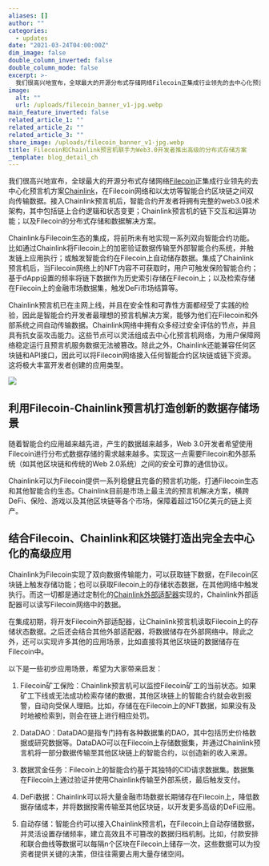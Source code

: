 ```yaml
---
aliases: []
author: ""
categories:
  - updates
date: "2021-03-24T04:00:00Z"
dim_image: false
double_column_inverted: false
double_column_mode: false
excerpt: >-
  我们很高兴地宣布，全球最大的开源分布式存储网络Filecoin正集成行业领先的去中心化预言机方案Chainlink，在Filecoin网络和以太坊等智能合约区块链之间双向传输数据。
image:
  alt: ""
  url: /uploads/filecoin_banner_v1-jpg.webp
main_feature_inverted: false
related_article_1: ""
related_article_2: ""
related_article_3: ""
share_image: /uploads/filecoin_banner_v1-jpg.webp
title: Filecoin和Chainlink预言机联手为Web3.0开发者推出高级的分布式存储方案
_template: blog_detail_ch
---
```


我们很高兴地宣布，全球最大的开源分布式存储网络[Filecoin](https://filecoin.io/)正集成行业领先的去中心化预言机方案[Chainlink](https://chain.link)，在Filecoin网络和以太坊等智能合约区块链之间双向传输数据。接入Chainlink预言机后，智能合约开发者将拥有完整的web3.0技术架构，其中包括链上合约逻辑和状态变更；Chainlink预言机的链下交互和运算功能；以及Filecoin的分布式存储和数据解决方案。

Chainlink与Filecoin生态的集成，将前所未有地实现一系列双向智能合约功能。比如通过Chainlink将Filecoin上的加密验证数据传输至外部智能合约系统，并触发链上应用执行；或触发智能合约在Filecoin上自动储存数据。集成了Chainlink预言机后，当Filecoin网络上的NFT内容不可获取时，用户可触发保险智能合约；基于dApp设置的频率将链下数据作为历史索引存储在Filecoin上；以及检索存储在Filecoin上的金融市场数据集，触发DeFi市场结算等。

Chainlink预言机已在主网上线，并且在安全性和可靠性方面都经受了实践的检验，因此是智能合约开发者最理想的预言机解决方案，能够为他们在Filecoin和外部系统之间自动传输数据。Chainlink网络中拥有众多经过安全评估的节点，并且具有抗女巫攻击能力。这些节点可以灵活组成去中心化预言机网络，为用户保障网络稳定运行且预言机服务数据无法被篡改。除此之外，Chainlink还能兼容任何区块链和API接口，因此可以将Filecoin网络接入任何智能合约区块链或链下资源。这将极大丰富开发者创建的应用类型。

![](/uploads/filecoin-diagram_v1.webp)

## 利用Filecoin-Chainlink预言机打造创新的数据存储场景

随着智能合约应用越来越先进，产生的数据越来越多，Web 3.0开发者希望使用Filecoin进行分布式数据存储的需求越来越多。实现这一点需要Filecoin和外部系统（如其他区块链和传统的Web 2.0系统）之间的安全可靠的通信协议。

Chainlink可以为Filecoin提供一系列稳健且完备的预言机功能，打通Filecoin生态和其他智能合约生态。Chainlink目前是市场上最主流的预言机解决方案，横跨DeFi、保险、游戏以及其他区块链等各个市场，保障着超过150亿美元的链上资产。

## 结合Filecoin、Chainlink和区块链打造出完全去中心化的高级应用

Chainlink为Filecoin实现了双向数据传输能力，可以获取链下数据，在Filecoin区块链上触发存储功能；也可以获取Filecoin上的存储状态数据，在其他网络中触发执行。而这一切都是通过定制化的[Chainlink外部适配器](https://docs.chain.link/docs/external-adapters)实现的，Chainlink外部适配器可以读写Filecoin网络中的数据。

在集成初期，将开发Filecoin外部适配器，让Chainlink预言机读取Filecoin上的存储状态数据。之后还会结合其他外部适配器，将数据储存在外部网络中。除此之外，还可以实现许多其他的应用场景，比如直接将其他区块链的数据储存在Filecoin中。

以下是一些初步应用场景，希望为大家带来启发：

1. Filecoin矿工保险：Chainlink预言机可以监控Filecoin矿工的当前状态。如果矿工下线或无法成功检索存储的数据，其他区块链上的智能合约就会收到报警，自动向受保人理赔。比如，存储在在Filecoin上的NFT数据，如果没有及时地被检索到，则会在链上进行相应处罚。

2. DataDAO：DataDAO是指专门持有各种数据集的DAO，其中包括历史价格数据或研究数据等。DataDAO可以在Filecoin上存储数据集，并通过Chainlink预言机将一部分数据传输至其他区块链上的智能合约，以创造新的收入来源。

3. 数据赏金任务：Filecoin上的智能合约基于其独特的CID请求数据集。数据集在Filecoin上通过验证并使用Chainlink传输至外部系统，最后触发支付。

4. DeFi数据：Chainlink可以将大量金融市场数据长期储存在Filecoin上，降低数据存储成本，并将数据按需传输至其他区块链，以开发更多高级的DeFi应用。

5. 自动存储：智能合约可以接入Chainlink预言机，在Filecoin上自动存储数据，并灵活设置存储频率，建立高效且不可篡改的数据归档机制。比如，付款安排和联合曲线等数据可以每隔n个区块在Filecoin上储存一次，这些数据可以为投资者提供关键的决策，但往往需要占用大量存储空间。
